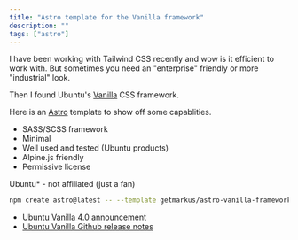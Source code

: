 ```yaml
---
title: "Astro template for the Vanilla framework"
description: ""
tags: ["astro"]
---
```


I have been working with Tailwind CSS recently and wow is it efficient to work with. But sometimes you need an "enterprise" friendly or more "industrial" look. 

Then I found Ubuntu's [Vanilla](https://vanillaframework.io/) CSS framework. 

Here is an [Astro](https://github.com/getmarkus/astro-vanilla-framework) template to show off some capablities.

* SASS/SCSS framework
* Minimal
* Well used and tested (Ubuntu products)
* Alpine.js friendly
* Permissive license

Ubuntu* - not affiliated (just a fan)

```bash
npm create astro@latest -- --template getmarkus/astro-vanilla-framework
```

* [Ubuntu Vanilla 4.0 announcement](https://ubuntu.com/blog/vanilla-4-0-release)
* [Ubuntu Vanilla Github release notes](https://github.com/canonical/vanilla-framework/releases/)